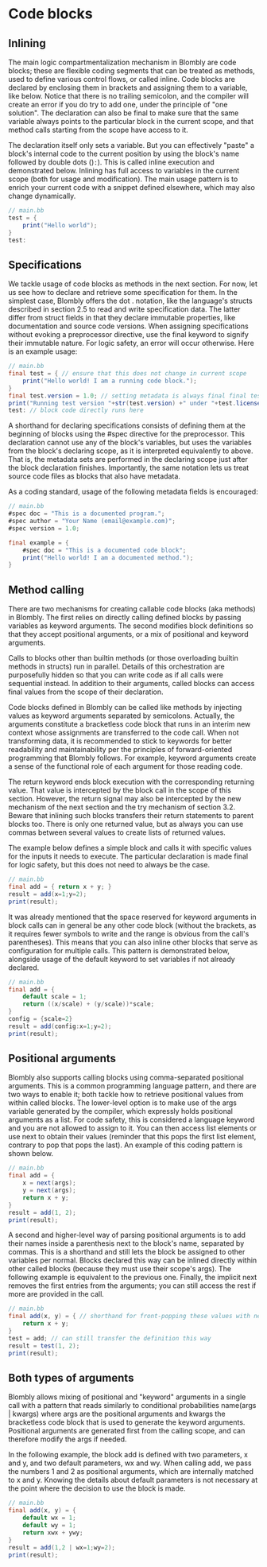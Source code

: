 # Code blocks

## Inlining

The main logic compartmentalization mechanism in Blombly are code blocks; these are flexible coding segments that can be treated as methods, used to define various control flows, or called inline. Code blocks are declared by enclosing them in brackets and assigning them to a variable, like below. Notice that there is no trailing semicolon, and the compiler will create an error if you do try to add one, under the principle of "one solution". The declaration can also be final to make sure that the same variable always points to the particular block in the current scope, and that method calls starting from the scope have access to it.

The declaration itself only sets a variable. But you can effectively "paste" a block's internal code to the current position by using the block's name followed by double dots ()`:`). This is called inline execution and demonstrated below. Inlining has full access to variables in the current scope (both for usage and modification). The main usage pattern is to enrich your current code with a snippet defined elsewhere, which may also change dynamically.

```java
// main.bb
test = { 
    print("Hello world"); 
} 
test:
```

## Specifications

We tackle usage of code blocks as methods in the next section. For now, let us see how to declare and retrieve some specification for them. In the simplest case, Blombly offers the dot . notation, like the language's structs described in section 2.5 to read and write specification data. The latter differ from struct fields in that they declare immutable properties, like documentation and source code versions. When assigning specifications without evoking a preprocessor directive, use the final keyword to signify their immutable nature. For logic safety, an error will occur otherwise. Here is an example usage:

```java
// main.bb
final test = { // ensure that this does not change in current scope 
    print("Hello world! I am a running code block."); 
} 
final test.version = 1.0; // setting metadata is always final final test.license = "CC0";
print("Running test version "+str(test.version) +" under "+test.license+" license...");
test: // block code directly runs here
```

A shorthand for declaring specifications consists of defining them at the beginning of blocks using the #spec directive for the preprocessor. This declaration cannot use any of the block's variables, but uses the variables from the block's declaring scope, as it is interpreted equivalently to above. That is, the metadata sets are performed in the declaring scope just after the block declaration finishes. Importantly, the same notation lets us treat source code files as blocks that also have metadata.

As a coding standard, usage of the following metadata fields is encouraged:

```java
// main.bb
#spec doc = "This is a documented program."; 
#spec author = "Your Name (email@example.com)"; 
#spec version = 1.0;

final example = { 
    #spec doc = "This is a documented code block";
    print("Hello world! I am a documented method."); 
}
```


## Method calling

There are two mechanisms for creating callable code blocks (aka methods) in Blombly. The first relies on directly calling defined blocks by passing variables as keyword arguments. The second modifies block definitions so that they accept positional arguments, or a mix of positional and keyword arguments.

Calls to blocks other than builtin methods (or those overloading builtin methods in structs) run in parallel. Details of this orchestration are purposefully hidden so that you can write code as if all calls were sequential instead. In addition to their arguments, called blocks can access final values from the scope of their declaration.

Code blocks defined in Blombly can be called like methods by injecting values as keyword arguments separated by semicolons. Actually, the arguments constitute a bracketless code block that runs in an interim new context whose assignments are transferred to the code call. When not transforming data, it is recommended to stick to keywords for better readability and maintainability per the principles of forward-oriented programming that Blombly follows. For example, keyword arguments create a sense of the functional role of each argument for those reading code.

The return keyword ends block execution with the corresponding returning value. That value is intercepted by the block call in the scope of this section. However, the return signal may also be intercepted by the new mechanism of the next section and the try mechanism of section 3.2. Beware that inlining such blocks transfers their return statements to parent blocks too. There is only one returned value, but as always you can use commas between several values to create lists of returned values.

The example below defines a simple block and calls it with specific values for the inputs it needs to execute. The particular declaration is made final for logic safety, but this does not need to always be the case.



```java 
// main.bb
final add = { return x + y; }
result = add(x=1;y=2); 
print(result);
```

It was already mentioned that the space reserved for keyword arguments in block calls can in general be any other code block (without the brackets, as it requires fewer symbols to write and the range is obvious from the call's parentheses). This means that you can also inline other blocks that serve as configuration for multiple calls. This pattern is demonstrated below, alongside usage of the default keyword to set variables if not already declared.

```java
// main.bb
final add = { 
    default scale = 1; 
    return ((x/scale) + (y/scale))*scale; 
} 
config = {scale=2} 
result = add(config:x=1;y=2); 
print(result);
```

## Positional arguments

Blombly also supports calling blocks using comma-separated positional arguments. This is a common programming language pattern, and there are two ways to enable it; both tackle how to retrieve positional values from within called blocks. The lower-level option is to make use of the args variable generated by the compiler, which expressly holds positional arguments as a list. For code safety, this is considered a language keyword and you are not allowed to assign to it. You can then access list elements or use next to obtain their values (reminder that this pops the first list element, contrary to pop that pops the last). An example of this coding pattern is shown below.

```java
// main.bb
final add = { 
    x = next(args); 
    y = next(args); 
    return x + y; 
}
result = add(1, 2); 
print(result);
```

A second and higher-level way of parsing positional arguments is to add their names inside a parenthesis next to the block's name, separated by commas. This is a shorthand and still lets the block be assigned to other variables per normal. Blocks declared this way can be inlined directly within other called blocks (because they must use their scope's args). The following example is equivalent to the previous one. Finally, the implicit next removes the first entries from the arguments; you can still access the rest if more are provided in the call.

```java
// main.bb
final add(x, y) = { // shorthand for front-popping these values with next 
    return x + y; 
} 
test = add; // can still transfer the definition this way
result = test(1, 2);
print(result);
```

## Both types of arguments

Blombly allows mixing of positional and "keyword" arguments in a single call with a pattern that reads similarly to conditional probabilities name(args | kwargs) where args are the positional arguments and kwargs the bracketless code block that is used to generate the keyword arguments. Positional arguments are generated first from the calling scope, and can therefore modify the args if needed.

In the following example, the block add is defined with two parameters, x and y, and two default parameters, wx and wy. When calling add, we pass the numbers 1 and 2 as positional arguments, which are internally matched to x and y. Knowing the details about default parameters is not necessary at the point where the decision to use the block is made.

```java
// main.bb
final add(x, y) = { 
    default wx = 1; 
    default wy = 1; 
    return xwx + ywy;
}
result = add(1,2 | wx=1;wy=2); 
print(result);
```